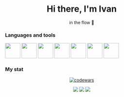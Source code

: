 <div id="header" align="center">
  <h1>Hi there, I'm Ivan</h1>
  <p>in the flow 🌊</p>
</div>

<h3>Languages and tools</h3>
<img height="50" width="50" src="https://cdn.simpleicons.org/python/1d3cf0" />
<img height="50" width="50" src="https://cdn.simpleicons.org/django/1d3cf0" />
<img height="50" width="50" src="https://cdn.simpleicons.org/fastapi/1d3cf0" />
<img height="50" width="50" src="https://cdn.simpleicons.org/postgresql/1d3cf0" />
<img height="50" width="50" src="https://cdn.simpleicons.org/nginx/1d3cf0" />
<img height="50" width="50" src="https://cdn.simpleicons.org/git/1d3cf0" />
<img height="50" width="50" src="https://cdn.simpleicons.org/docker/1d3cf0" />

<h3>My stat</h3>
<div id="stat" align="center">

  [![codewars](https://www.codewars.com/users/clownvkkaschenko/badges/large)](https://www.codewars.com/users/clownvkkaschenko)

  <img src="http://github-profile-summary-cards.vercel.app/api/cards/profile-details?username=clownvkkaschenko&theme=github_dark"/>
  <img src="http://github-profile-summary-cards.vercel.app/api/cards/productive-time?username=clownvkkaschenko&theme=github_dark&utcOffset=5"/>
  <img src="http://github-profile-summary-cards.vercel.app/api/cards/stats?username=clownvkkaschenko&theme=github_dark"/>

</div>

